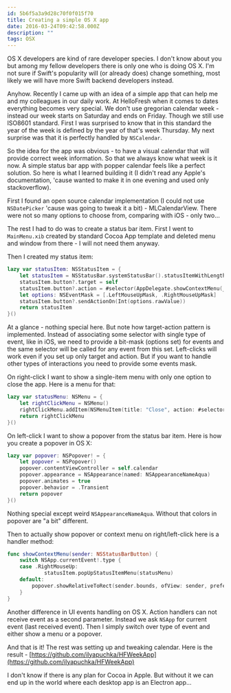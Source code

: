 ```yaml
---
id: 5b6f5a3a9d28c70f0f015f70
title: Creating a simple OS X app
date: 2016-03-24T09:42:58.000Z
description: ""
tags: OSX
---
```


OS X developers are kind of rare developer species. I don't know about you but among my fellow developers there is only one who is doing OS X. I'm not sure if Swift's popularity will (or already does) change something, most likely we will have more Swift backend developers instead.

<!-- description -->

Anyhow. Recently I came up with an idea of a simple app that can help me and my colleagues in our daily work. At HelloFresh when it comes to dates everything becomes very special. We don't use gregorian calendar week - instead our week starts on Saturday and ends on Friday. Though we still use ISO8601 standard. First I was surprised to know that in this standard the year of the week is defined by the year of that's week Thursday. My next surprise was that it is perfectly handled by `NSCalendar`.

So the idea for the app was obvious - to have a visual calendar that will provide correct week information. So that we always know what week is it now. A simple status bar app with popper calendar feels like a perfect solution. So here is what I learned building it (I didn't read any Apple's documentation, 'cause wanted to make it in one evening and used only stackoverflow).

First I found an open source calendar implementation (I could not use `NSDatePicker` 'cause was going to tweak it a bit) - MLCalendarView. There were not so many options to choose from, comparing with iOS - only two...

The rest I had to do was to create a status bar item. First I went to `MainMenu.xib` created by standard Cocoa App template and deleted menu and window from there - I will not need them anyway.

Then I created my status item:

```swift
lazy var statusItem: NSStatusItem = {
    let statusItem = NSStatusBar.systemStatusBar().statusItemWithLength(NSVariableStatusItemLength)
    statusItem.button?.target = self
    statusItem.button?.action = #selector(AppDelegate.showContextMenu(_:))
    let options: NSEventMask = [.LeftMouseUpMask, .RightMouseUpMask]
    statusItem.button?.sendActionOn(Int(options.rawValue))
    return statusItem
}()
```

At a glance - nothing special here. But note how target-action pattern is implemented. Instead of associating some selector with single type of event, like in iOS, we need to provide a bit-mask (options set) for events and the same selector will be called for any event from this set. Left-clicks will work even if you set up only target and action. But if you want to handle other types of interactions you need to provide some events mask.

On right-click I want to show a single-item menu with only one option to close the app. Here is a menu for that:

```swift
lazy var statusMenu: NSMenu = {
    let rightClickMenu = NSMenu()
    rightClickMenu.addItem(NSMenuItem(title: "Close", action: #selector(AppDelegate.closeApp), keyEquivalent: ""))
    return rightClickMenu
}()
```

On left-click I want to show a popover from the status bar item. Here is how you create a popover in OS X:

```swift
lazy var popover: NSPopover! = {
    let popover = NSPopover()
    popover.contentViewController = self.calendar
    popover.appearance = NSAppearance(named: NSAppearanceNameAqua)
    popover.animates = true
    popover.behavior = .Transient
    return popover
}()
```

Nothing special except weird `NSAppearanceNameAqua`. Without that colors in popover are "a bit" different.

Then to actually show popover or context menu on right/left-click here is a handler method:

```swift
func showContextMenu(sender: NSStatusBarButton) {
    switch NSApp.currentEvent!.type {
    case .RightMouseUp:
            statusItem.popUpStatusItemMenu(statusMenu)
    default:
        popover.showRelativeToRect(sender.bounds, ofView: sender, preferredEdge: NSRectEdge.MaxY)
    }
}
```

Another difference in UI events handling on OS X. Action handlers can not receive event as a second parameter. Instead we ask `NSApp` for current event (last received event). Then I simply switch over type of event and either show a menu or a popover.

And that is it! The rest was setting up and tweaking calendar. Here is the result - [https://github.com/ilyapuchka/HFWeekApp](https://github.com/ilyapuchka/HFWeekApp)

I don't know if there is any plan for Cocoa in Apple. But without it we can end up in the world where each desktop app is an Electron app...
